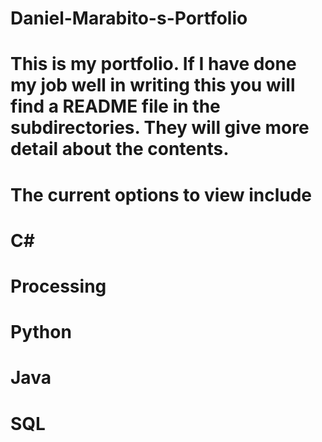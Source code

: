 # Daniel-Marabito-s-Portfolio
# This is my portfolio. If I have done my job well in writing this you will find a README file in the subdirectories. They will give more detail about the contents.

# The current options to view include
# C#
# Processing
# Python
# Java
# SQL
